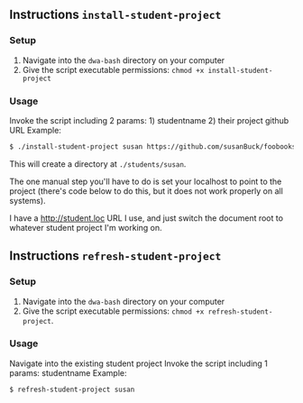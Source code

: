 
## Instructions `install-student-project`

### Setup
1. Navigate into the `dwa-bash` directory on your computer
2. Give the script executable permissions: `chmod +x install-student-project`

### Usage
Invoke the script including 2 params: 1) studentname 2) their project github URL
Example:
```bash
$ ./install-student-project susan https://github.com/susanBuck/foobooks
```

This will create a directory at `./students/susan`.

The one manual step you'll have to do is set your localhost to point to the project (there's code below to do this, but it does not work properly on all systems).

I have a http://student.loc URL I use, and just switch the document root to whatever student project I'm working on.


## Instructions `refresh-student-project`

### Setup
1. Navigate into the `dwa-bash` directory on your computer
2. Give the script executable permissions: `chmod +x refresh-student-project`.

### Usage
Navigate into the existing student project
Invoke the script including 1 params: studentname
Example:

```bash
$ refresh-student-project susan
```
